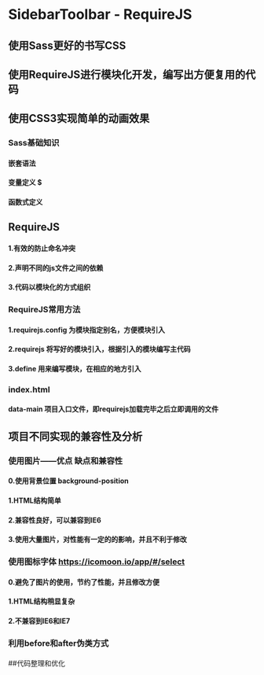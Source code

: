 # SidebarToolbar - RequireJS

## 使用Sass更好的书写CSS
## 使用RequireJS进行模块化开发，编写出方便复用的代码
## 使用CSS3实现简单的动画效果

### Sass基础知识
#### 嵌套语法
#### 变量定义 $
#### 函数式定义 

## RequireJS
#### 1.有效的防止命名冲突
#### 2.声明不同的js文件之间的依赖
#### 3.代码以模块化的方式组织

### RequireJS常用方法
#### 1.requirejs.config 为模块指定别名，方便模块引入
#### 2.requirejs 将写好的模块引入，根据引入的模块编写主代码
#### 3.define 用来编写模块，在相应的地方引入

### index.html
#### data-main 项目入口文件，即requirejs加载完毕之后立即调用的文件

## 项目不同实现的兼容性及分析
### 使用图片——优点 缺点和兼容性
#### 0.使用背景位置 background-position
#### 1.HTML结构简单
#### 2.兼容性良好，可以兼容到IE6
#### 3.使用大量图片，对性能有一定的的影响，并且不利于修改

### 使用图标字体 https://icomoon.io/app/#/select
#### 0.避免了图片的使用，节约了性能，并且修改方便
#### 1.HTML结构稍显复杂
#### 2.不兼容到IE6和IE7

### 利用before和after伪类方式
#### 

##代码整理和优化